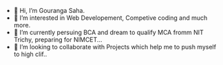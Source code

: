 - 👋 Hi, I’m Gouranga Saha.
- 👀 I’m interested in Web Developement, Competive coding and much more.
- 🌱 I’m currently persuing BCA and dream to qualify MCA fromm NIT Trichy, preparing for NIMCET...
- 💞️ I’m looking to collaborate with Projects which help me to push myself to high clif..


<!---
gouranga1206/gouranga1206 is a ✨ special ✨ repository because its `README.md` (this file) appears on your GitHub profile.
You can click the Preview link to take a look at your changes.
--->
